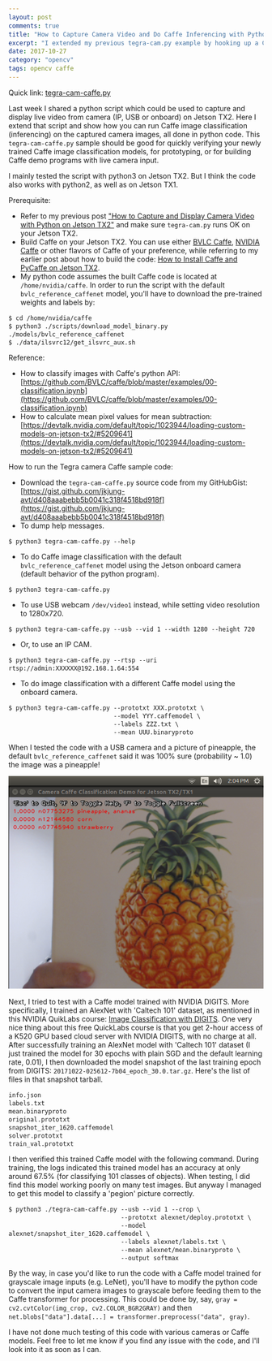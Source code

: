 ```yaml
---
layout: post
comments: true
title: "How to Capture Camera Video and Do Caffe Inferencing with Python on Jetson TX2"
excerpt: "I extended my previous tegra-cam.py example by hooking up a Caffe image classification model into the video pipeline. The resulting code should be good for quickly verifying a newly trained Caffe image classification model, for prototyping, or for building Caffe demo programs with live camera input."
date: 2017-10-27
category: "opencv"
tags: opencv caffe
---
```


Quick link: [tegra-cam-caffe.py]( https://gist.github.com/jkjung-avt/d408aaabebb5b0041c318f4518bd918f)

Last week I shared a python script which could be used to capture and display live video from camera (IP, USB or onboard) on Jetson TX2. Here I extend that script and show how you can run Caffe image classification (inferencing) on the captured camera images, all done in python code. This `tegra-cam-caffe.py` sample should be good for quickly verifying your newly trained Caffe image classification models, for prototyping, or for building Caffe demo programs with live camera input.

I mainly tested the script with python3 on Jetson TX2. But I think the code also works with python2, as well as on Jetson TX1.

Prerequisite:

* Refer to my previous post ["How to Capture and Display Camera Video with Python on Jetson TX2"](https://jkjung-avt.github.io/tx2-camera-with-python/) and make sure `tegra-cam.py` runs OK on your Jetson TX2.
* Build Caffe on your Jetson TX2. You can use either [BVLC Caffe](https://github.com/BVLC/caffe), [NVIDIA Caffe](https://github.com/NVIDIA/caffe) or other flavors of Caffe of your preference, while referring to my earlier post about how to build the code: [How to Install Caffe and PyCaffe on Jetson TX2](https://jkjung-avt.github.io/caffe-on-tx2/).
* My python code assumes the built Caffe code is located at `/home/nvidia/caffe`. In order to run the script with the default `bvlc_reference_caffenet` model, you'll have to download the pre-trained weights and labels by:

```shell
$ cd /home/nvidia/caffe
$ python3 ./scripts/download_model_binary.py ./models/bvlc_reference_caffenet
$ ./data/ilsvrc12/get_ilsvrc_aux.sh
```

Reference:

* How to classify images with Caffe's python API: [https://github.com/BVLC/caffe/blob/master/examples/00-classification.ipynb](https://github.com/BVLC/caffe/blob/master/examples/00-classification.ipynb)
* How to calculate mean pixel values for mean subtraction: [https://devtalk.nvidia.com/default/topic/1023944/loading-custom-models-on-jetson-tx2/#5209641](https://devtalk.nvidia.com/default/topic/1023944/loading-custom-models-on-jetson-tx2/#5209641)

How to run the Tegra camera Caffe sample code:

* Download the `tegra-cam-caffe.py` source code from my GitHubGist: [https://gist.github.com/jkjung-avt/d408aaabebb5b0041c318f4518bd918f](https://gist.github.com/jkjung-avt/d408aaabebb5b0041c318f4518bd918f)
* To dump help messages.

```shell
$ python3 tegra-cam-caffe.py --help
```

* To do Caffe image classification with the default `bvlc_reference_caffenet` model using the Jetson onboard camera (default behavior of the python program).

```shell
$ python3 tegra-cam-caffe.py
```

* To use USB webcam `/dev/video1` instead, while setting video resolution to 1280x720.

```shell
$ python3 tegra-cam-caffe.py --usb --vid 1 --width 1280 --height 720
```

* Or, to use an IP CAM.

```shell
$ python3 tegra-cam-caffe.py --rtsp --uri rtsp://admin:XXXXXX@192.168.1.64:554
```

* To do image classification with a different Caffe model using the onboard camera.

```shell
$ python3 tegra-cam-caffe.py --prototxt XXX.prototxt \
                             --model YYY.caffemodel \
                             --labels ZZZ.txt \
                             --mean UUU.binaryproto
```

When I tested the code with a USB camera and a picture of pineapple, the default `bvlc_reference_caffenet` said it was 100% sure (probability ~ 1.0) the image was a pineapple!

![A pineapple picture shown to tegra-cam-caffe.py](/assets/2017-10-27-tx2-camera-caffe/pineapple.png)

Next, I tried to test with a Caffe model trained with NVIDIA DIGITS. More specifically, I trained an AlexNet with 'Caltech 101' dataset, as mentioned in this NVIDIA QuikLabs course: [Image Classification with DIGITS](https://nvidia.qwiklab.com/focuses/1579). One very nice thing about this free QuickLabs course is that you get 2-hour access of a K520 GPU based cloud server with NVIDIA DIGITS, with no charge at all. After successfully training an AlexNet model with 'Caltech 101' dataset (I just trained the model for 30 epochs with plain SGD and the default learning rate, 0.01), I then downloaded the model snapshot of the last training epoch from DIGITS: `20171022-025612-7b04_epoch_30.0.tar.gz`. Here's the list of files in that snapshot tarball.

```shell
info.json
labels.txt
mean.binaryproto
original.prototxt
snapshot_iter_1620.caffemodel
solver.prototxt
train_val.prototxt
```

I then verified this trained Caffe model with the following command. During training, the logs indicated this trained model has an accuracy at only around 67.5% (for classifying 101 classes of objects). When testing, I did find this model working poorly on many test images. But anyway I managed to get this model to classify a 'pegion' picture correctly.

```
$ python3 ./tegra-cam-caffe.py --usb --vid 1 --crop \
                               --prototxt alexnet/deploy.prototxt \
                               --model alexnet/snapshot_iter_1620.caffemodel \
                               --labels alexnet/labels.txt \
                               --mean alexnet/mean.binaryproto \
                               --output softmax
```

By the way, in case you'd like to run the code with a Caffe model trained for grayscale image inputs (e.g. LeNet), you'll have to modify the python code to convert the input camera images to grayscale before feeding them to the Caffe transformer for processing. This could be done by, say, `gray = cv2.cvtColor(img_crop, cv2.COLOR_BGR2GRAY)` and then `net.blobs["data"].data[...] = transformer.preprocess("data", gray)`.

I have not done much testing of this code with various cameras or Caffe models. Feel free to let me know if you find any issue with the code, and I'll look into it as soon as I can.

